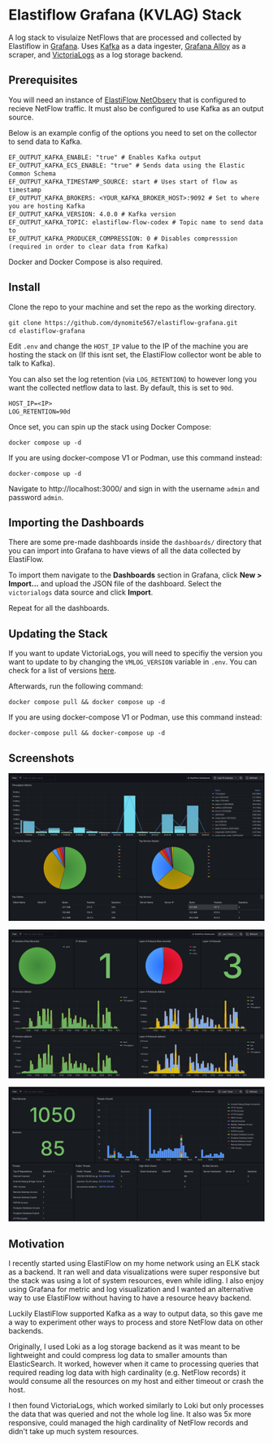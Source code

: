 # Elastiflow Grafana (KVLAG) Stack

A log stack to visulaize NetFlows that are processed and collected by Elastiflow in [Grafana](https://github.com/grafana/grafana/). Uses [Kafka](https://github.com/apache/kafka) as a data ingester, [Grafana Alloy](https://github.com/grafana/alloy) as a scraper, and [VictoriaLogs](https://victoriametrics.com/products/victorialogs/) as a log storage backend.

## Prerequisites

You will need an instance of [ElastiFlow NetObserv](https://docs.elastiflow.com/docs/flowcoll/introduction) that is configured to recieve NetFlow traffic. It must also be configured to use Kafka as an output source.

Below is an example config of the options you need to set on the collector to send data to Kafka.
```
EF_OUTPUT_KAFKA_ENABLE: "true" # Enables Kafka output
EF_OUTPUT_KAFKA_ECS_ENABLE: "true" # Sends data using the Elastic Common Schema
EF_OUTPUT_KAFKA_TIMESTAMP_SOURCE: start # Uses start of flow as timestamp
EF_OUTPUT_KAFKA_BROKERS: <YOUR_KAFKA_BROKER_HOST>:9092 # Set to where you are hosting Kafka
EF_OUTPUT_KAFKA_VERSION: 4.0.0 # Kafka version
EF_OUTPUT_KAFKA_TOPIC: elastiflow-flow-codex # Topic name to send data to
EF_OUTPUT_KAFKA_PRODUCER_COMPRESSION: 0 # Disables compresssion (required in order to clear data from Kafka)
```

Docker and Docker Compose is also required.

## Install

Clone the repo to your machine and set the repo as the working directory.
```
git clone https://github.com/dynomite567/elastiflow-grafana.git
cd elastiflow-grafana
```

Edit `.env` and change the `HOST_IP` value to the IP of the machine you are hosting the stack on (If this isnt set, the ElastiFlow collector wont be able to talk to Kafka).

You can also set the log retention (via `LOG_RETENTION`) to however long you want the collected netflow data to last. By default, this is set to `90d`.
```
HOST_IP=<IP>
LOG_RETENTION=90d
```

Once set, you can spin up the stack using Docker Compose:
```
docker compose up -d
```
If you are using docker-compose V1 or Podman, use this command instead:
```
docker-compose up -d
```
Navigate to http://localhost:3000/ and sign in with the username `admin` and password `admin`.

## Importing the Dashboards
There are some pre-made dashboards inside the `dashboards/` directory that you can import into Grafana to have views of all the data collected by ElastiFlow.

To import them navigate to the **Dashboards** section in Grafana, click **New > Import...** and upload the JSON file of the dashboard. Select the ``victorialogs`` data source and click **Import**.

Repeat for all the dashboards.

## Updating the Stack
If you want to update VictoriaLogs, you will need to specifiy the version you want to update to by changing the ``VMLOG_VERSION`` variable in ``.env``. You can check for a list of versions [here](https://hub.docker.com/r/victoriametrics/victoria-logs/tags).

Afterwards, run the following command:
```
docker compose pull && docker compose up -d
```

If you are using docker-compose V1 or Podman, use this command instead:
```
docker-compose pull && docker-compose up -d
```
## Screenshots
![](https://github.com/dynomite567/elastiflow-grafana/blob/assets/screenshot1.png)

![](https://github.com/dynomite567/elastiflow-grafana/blob/assets/screenshot2.png)

![](https://github.com/dynomite567/elastiflow-grafana/blob/assets/screenshot3.png)

## Motivation
I recently started using ElastiFlow on my home network using an ELK stack as a backend. It ran well and data visualizations were super responsive but the stack was using a lot of system resources, even while idling. I also enjoy using Grafana for metric and log visualization and I wanted an alternative way to use ElastiFlow without having to have a resource heavy backend.

Luckily ElastiFlow supported Kafka as a way to output data, so this gave me a way to experiment other ways to process and store NetFlow data on other backends.

Originally, I used Loki as a log storage backend as it was meant to be lightweight and could compress log data to smaller amounts than ElasticSearch. It worked, however when it came to processing queries that required reading log data with high cardinality (e.g. NetFlow records) it would consume all the resources on my host and either timeout or crash the host.

I then found VictoriaLogs, which worked similarly to Loki but only processes the data that was queried and not the whole log line. It also was 5x more responsive, could managed the high cardinality of NetFlow records and didn't take up much system resources.
